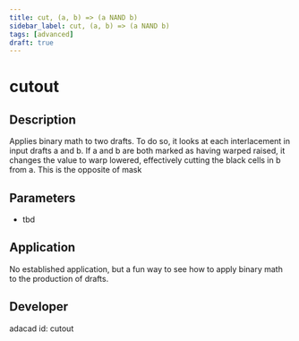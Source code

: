 ```yaml
---
title: cut, (a, b) => (a NAND b)
sidebar_label: cut, (a, b) => (a NAND b)
tags: [advanced]
draft: true
---
```

# cutout
<!--![file](./img/cutout.png)-->

## Description
Applies binary math to two drafts. To do so, it looks at each interlacement in input drafts a and b. If a and b are both marked as having warped raised, it changes the value to warp lowered, effectively cutting the black cells in b from a. This is the opposite of mask

## Parameters
- tbd

## Application
No established application, but a fun way to see how to apply binary math to the production of drafts.
## Developer
adacad id: cutout
